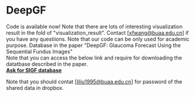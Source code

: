 # DeepGF
Code is available now! Note that there are lots of interesting visualization result in the fold of "visualization_result". Contact [xfwang@buaa.edu.cn] if you have any questiions.
Note that our code can be only used for academic purpose.
Database in the paper "DeepGF: Glaucoma Forecast Using the Sequential Fundus Images"<br/>
Note that you can access the below link and require for downloading the datatbase described in the paper.<br/>
<b>[Ask for SIGF database](https://www.dropbox.com/s/a0p05573xx37lfx/SIGF-database.rar?dl=0)</b> 

Note that you should contat [liliu1995@buaa.edu.cn] for password of the shared data in dropbox.
